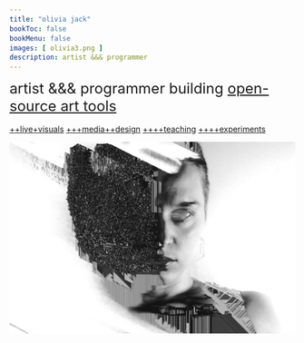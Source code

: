 ```yaml
---
title: "olivia jack"
bookToc: false
bookMenu: false
images: [ olivia3.png ]
description: artist &&& programmer
---
```


<span style="font-size:1.6rem">artist &&& programmer
 building [open-source art tools](/posts)</span>
</br>
 </br>
[++live+visuals](/tags/performance)
  [+++media++design](/tags/media-design)
   [++++teaching](/tags/workshop)
    [++++experiments](/posts)
   <!-- , &&& educator -->
<!-- 
also [live performances](/categories/performances/), 
[media design for dance & theater](/tags/media-design), 
[teaching](/tags/workshops), 
[ongoing experiments]  -->

![](olivia3.png)



